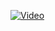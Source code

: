 [![Video]([thumbnail-image.jpg](https://www.google.com/url?sa=i&url=https%3A%2F%2Fstock.adobe.com%2Fde%2Fimages%2Fplay-video-icon%2F281189262&psig=AOvVaw0PT4O5lnlR6K4_61p8fTLN&ust=1701790501897000&source=images&cd=vfe&ved=0CBEQjRxqFwoTCKi_rOaN9oIDFQAAAAAdAAAAABAE)https://www.google.com/url?sa=i&url=https%3A%2F%2Fstock.adobe.com%2Fde%2Fimages%2Fplay-video-icon%2F281189262&psig=AOvVaw0PT4O5lnlR6K4_61p8fTLN&ust=1701790501897000&source=images&cd=vfe&ved=0CBEQjRxqFwoTCKi_rOaN9oIDFQAAAAAdAAAAABAE)]([your-video.mp4](https://github.com/CTL-2023/soft-solid-model-materialgirls/blob/main/Demo_videos/demo_11.mp4)https://github.com/CTL-2023/soft-solid-model-materialgirls/blob/main/Demo_videos/demo_11.mp4)
